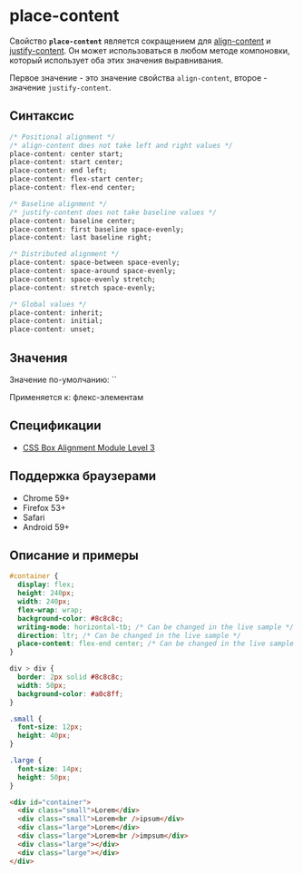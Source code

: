 # place-content

Свойство **`place-content`** является сокращением для [align-content](align-content.md) и [justify-content](justify-content.md). Он может использоваться в любом методе компоновки, который использует оба этих значения выравнивания.

Первое значение - это значение свойства `align-content`, второе - значение `justify-content`.

## Синтаксис

```css
/* Positional alignment */
/* align-content does not take left and right values */
place-content: center start;
place-content: start center;
place-content: end left;
place-content: flex-start center;
place-content: flex-end center;

/* Baseline alignment */
/* justify-content does not take baseline values */
place-content: baseline center;
place-content: first baseline space-evenly;
place-content: last baseline right;

/* Distributed alignment */
place-content: space-between space-evenly;
place-content: space-around space-evenly;
place-content: space-evenly stretch;
place-content: stretch space-evenly;

/* Global values */
place-content: inherit;
place-content: initial;
place-content: unset;
```

## Значения

Значение по-умолчанию: ``

Применяется к: флекс-элементам

## Спецификации

- [CSS Box Alignment Module Level 3](https://drafts.csswg.org/css-align-3/#propdef-place-content)

## Поддержка браузерами

- Chrome 59+
- Firefox 53+
- Safari
- Android 59+

## Описание и примеры

```css
#container {
  display: flex;
  height: 240px;
  width: 240px;
  flex-wrap: wrap;
  background-color: #8c8c8c;
  writing-mode: horizontal-tb; /* Can be changed in the live sample */
  direction: ltr; /* Can be changed in the live sample */
  place-content: flex-end center; /* Can be changed in the live sample */
}

div > div {
  border: 2px solid #8c8c8c;
  width: 50px;
  background-color: #a0c8ff;
}

.small {
  font-size: 12px;
  height: 40px;
}

.large {
  font-size: 14px;
  height: 50px;
}
```

```html
<div id="container">
  <div class="small">Lorem</div>
  <div class="small">Lorem<br />ipsum</div>
  <div class="large">Lorem</div>
  <div class="large">Lorem<br />impsum</div>
  <div class="large"></div>
  <div class="large"></div>
</div>
```
